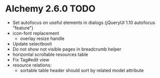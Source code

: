 # Alchemy 2.6.0 TODO

* Set autofocus on useful elements in dialogs (jQueryUI 1.10 autofocus "feature")
* icon-font replacement
  * overlay resize handle
* Update selectboxit
* Do not show not visible pages in breadcrumb helper
* horizontal scrollable resources table
* Fix Tag#edit view
* resource relations:
  * sortable table header should sort by related model attribute
